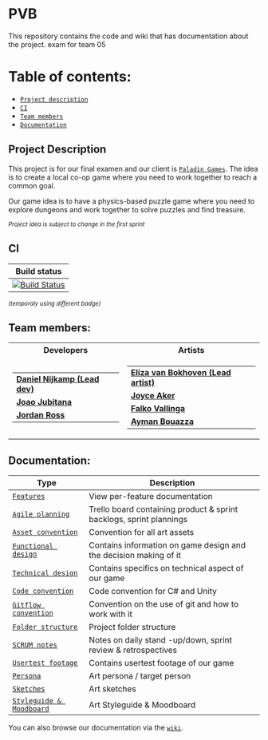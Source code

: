 # PVB

This repository contains the code and wiki that has documentation about the project. exam for team 05

# Table of contents:
* [`Project description`](#Project-Description)
* [`CI`](#CI)
* [`Team members`](#Team-members)
* [`Documentation`](#Documentation)


## Project Description

This project is for our final examen and our client is [`Paladin Games`](https://paladinstudios.com/). The idea is to create a local co-op game where you need to work together to reach a common goal. 

Our game idea is to have a physics-based puzzle game where you need to explore dungeons and work together to solve puzzles and find treasure. 

<sup>_Project idea is subject to change in the first sprint_</sup>


## CI

|  Build status  |
| -- |
|  [![Build Status](https://github.com/DanielNijkamp/FlippinWorlds/actions/workflows/build.yml/badge.svg?branch=master)](https://github.com/DanielNijkamp/FlippinWorlds/actions)   |

<sup>_(temporaly using different badge)_</sup>

## Team members:

<table>
<tr><th>Developers</th><th>Artists</th></tr>
<tr><td>

||
|--|
|[**Daniel Nijkamp (Lead dev)**](https://danielnijkamp.xyz)|
|[**Joao Jubitana**](https://2906159.wixsite.com/my-site)|
|[**Jordan Ross**]()|

</td><td>

||
|--|
|[**Eliza van Bokhoven (Lead artist)**](https://www.artstation.com/elizavanbokhoven)|
|[**Joyce Aker**](https://www.artstation.com/joyceaker)|
|[**Falko Vallinga**](https://www.artstation.com/falkovallinga)|
|[**Ayman Bouazza**](https://www.artstation.com/ayman_bouazza)|
</td></tr> </table>

## Documentation:

| Type   | Description   |
|-------------|-------------|
| [`Features`](https://github.com/DanielNijkamp/PVB/wiki/Features) | View per-feature documentation|
| [`Agile planning`](https://trello.com/b/ARMvx45K/pvb-paladin)  | Trello board containing product & sprint backlogs, sprint plannings|
| [`Asset convention`](https://github.com/DanielNijkamp/PVB/wiki/Assets-Convention) | Convention for all art assets|
| [`Functional design`](https://github.com/DanielNijkamp/PVB/wiki/Functional-design) | Contains information on game design and the decision making of it|
| [`Technical design`](https://github.com/DanielNijkamp/PVB/wiki/Technical-design) | Contains specifics on technical aspect of our game |
| [`Code convention`](https://github.com/DanielNijkamp/PVB/wiki/Code-convention) | Code convention for C# and Unity |
| [`Gitflow convention`](https://github.com/DanielNijkamp/PVB/wiki/Version-Control-Conventions) | Convention on the use of git and how to work with it |
| [`Folder structure`](https://github.com/DanielNijkamp/PVB/wiki/Folder-structure) | Project folder structure |
| [`SCRUM notes`](https://github.com/DanielNijkamp/PVB/wiki/SCRUM-notes) | Notes on daily stand -up/down, sprint review & retrospectives|
| [`Usertest footage`](https://github.com/DanielNijkamp/PVB/wiki/Usertest-footage) | Contains usertest footage of our game |
| [`Persona`](https://github.com/DanielNijkamp/PVB/wiki/Persona) | Art persona / target person |
| [`Sketches`](https://github.com/DanielNijkamp/PVB/wiki/Sketches) | Art sketches |
| [`Styleguide & Moodboard`](https://github.com/DanielNijkamp/PVB/wiki/Styleguide-&-Moodboard) | Art Styleguide & Moodboard |

You can also browse our documentation via the [`wiki`](https://github.com/DanielNijkamp/PVB/wiki).
